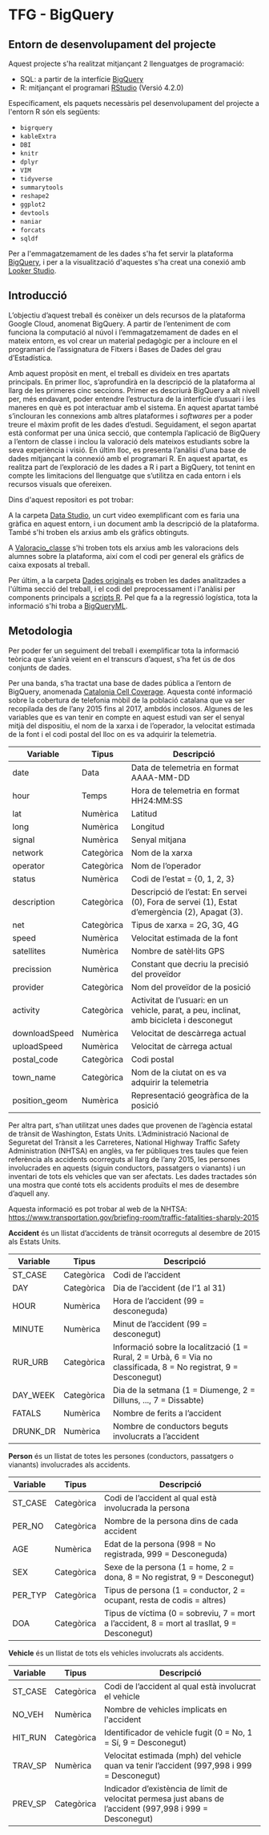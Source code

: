 # TFG - BigQuery

## Entorn de desenvolupament del projecte

Aquest projecte s'ha realitzat mitjançant 2 llenguatges de programació:
- SQL: a partir de la interfície [BigQuery](https://cloud.google.com/bigquery?hl=es)
- R: mitjançant el programari [RStudio](https://www.rstudio.com/products/rstudio/download/) (Versió 4.2.0)

Específicament, els paquets necessàris pel desenvolupament del projecte a l'entorn R són els següents:
- `bigrquery`
- `kableExtra`
- `DBI`
- `knitr`
- `dplyr`
- `VIM`
- `tidyverse`
- `summarytools`
- `reshape2`
- `ggplot2`
- `devtools`
- `naniar`
- `forcats`
- `sqldf`

Per a l'emmagatzemament de les dades s'ha fet servir la plataforma [BigQuery](https://cloud.google.com/bigquery?hl=es), i per a la visualització d'aquestes s'ha creat una conexió amb [Looker Studio](https://datastudio.google.com/overview).

## Introducció

L’objectiu d’aquest treball és conèixer un dels recursos de la plataforma Google Cloud, anomenat BigQuery. A partir de l’enteniment de com funciona la computació al núvol i l’emmagatzemament de dades en el mateix entorn, es vol crear un material pedagògic per a incloure en el programari de l’assignatura de Fitxers i Bases de Dades del grau d’Estadística.

Amb aquest propòsit en ment, el treball es divideix en tres apartats principals. En primer lloc, s’aprofundirà en la descripció de la plataforma al llarg de les primeres cinc seccions. Primer es descriurà BigQuery a alt nivell per, més endavant, poder entendre l’estructura de la interfície d’usuari i les maneres en què es pot interactuar amb el sistema. En aquest apartat també s’inclouran les connexions amb altres plataformes i *softwares* per a poder treure el màxim profit de les dades d’estudi. Seguidament, el segon apartat està conformat per una única secció, que contempla l’aplicació de BigQuery a l’entorn de classe i inclou la valoració dels mateixos estudiants sobre la seva experiència i visió. En últim lloc, es presenta l’anàlisi d’una base de dades mitjançant la connexió amb el programari R. En aquest apartat, es realitza part de l’exploració de les dades a R i part a BigQuery, tot tenint en compte les limitacions del llenguatge que s’utilitza en cada entorn i els recursos visuals que ofereixen.

Dins d'aquest repositori es pot trobar:

A la carpeta [Data Studio](https://github.com/AnnaSalazar/TFG/tree/main/Data%20Studio), un curt video exemplificant com es faria una gràfica en aquest entorn, i un document amb la descripció de la plataforma. També s'hi troben els arxius amb els gràfics obtinguts.

A [Valoracio_classe](https://github.com/AnnaSalazar/TFG/tree/main/Valoracio_classe) s'hi troben tots els arxius amb les valoracions dels alumnes sobre la plataforma, així com el codi per general els gràfics de caixa exposats al treball.

Per últim, a la carpeta [Dades originals](https://github.com/AnnaSalazar/TFG/tree/main/Dades%20originals) es troben les dades analitzades a l'última secció del treball, i el codi del preprocessament i l'anàlisi per components principals a [scripts R](https://github.com/AnnaSalazar/TFG/tree/main/scripts%20R). Pel que fa a la regressió logística, tota la informació s'hi troba a [BigQueryML]().


## Metodologia

Per poder fer un seguiment del treball i exemplificar tota la informació teòrica que s’anirà veient en el transcurs d’aquest, s’ha fet ús de dos conjunts de dades.

Per una banda, s’ha tractat una base de dades pública a l’entorn de BigQuery, anomenada [Catalonia Cell Coverage](https://console.cloud.google.com/marketplace/product/gencat/cell_coverage?hl=es-419). Aquesta conté informació sobre la cobertura de telefonia mòbil de la població catalana que va ser recopilada des de l’any 2015 fins al 2017, ambdós inclosos. Algunes de les variables que es van tenir en compte en aquest estudi van ser el senyal mitjà del dispositiu, el nom de la xarxa i de l’operador, la velocitat estimada de la font i el codi postal del lloc on es va adquirir la telemetria.

| Variable           | Tipus         | Descripció                                                                                                        |
|--------------------|---------------|-------------------------------------------------------------------------------------------------------------------|
| date            | Data    | Data de telemetria en format AAAA-MM-DD                                                                                             |
| hour                | Temps    | Hora de telemetria en format HH24:MM:SS                                                                                  |
| lat               | Numèrica      | Latitud                                                                             |
| long             | Numèrica      | Longitud                                                                             |
| signal            | Numèrica    | Senyal mitjana |
| network           | Categòrica    | Nom de la xarxa                                                  |
| operator             | Categòrica      | Nom de l’operador                                                                                     |
| status           | Numèrica      | Codi de l’estat = {0, 1, 2, 3}                                                             |
| description            | Categòrica    | Descripció de l’estat: En servei (0), Fora de servei (1), Estat d’emergència (2), Apagat (3).|
| net                | Categòrica    | Tipus de xarxa = 2G, 3G, 4G                                                                                  |
| speed               | Numèrica      | Velocitat estimada de la font                                                                            |
| satellites             | Numèrica      | Nombre de satèl·lits GPS                                                                           |
| precission            | Numèrica    | Constant que decriu la precisió del proveïdor |
| provider           | Categòrica    | Nom del proveïdor de la posició                                                 |
| activity             | Categòrica      | Activitat de l’usuari: en un vehicle, parat, a peu, inclinat, amb bicicleta i desconegut                                                                                    |
| downloadSpeed           | Numèrica      | Velocitat de descàrrega actual                                                             |
| uploadSpeed            | Numèrica    | Velocitat de càrrega actual |
| postal_code           | Categòrica    | Codi postal                                                 |
| town_name             | Categòrica      | Nom de la ciutat on es va adquirir la telemetria                                                                                   |
| position_geom           | Numèrica      | Representació geogràfica de la posició                                                              |


Per altra part, s’han utilitzat unes dades que provenen de l’agència estatal de trànsit de Washington, Estats Units. L’Administració Nacional de Seguretat del Trànsit a les Carreteres, National Highway Traffic Safety Administration (NHTSA) en anglès, va fer públiques tres taules que feien referència als accidents ocorreguts al llarg de l’any 2015, les persones involucrades en aquests (siguin conductors, passatgers o vianants) i un inventari de tots els vehicles que van ser afectats. Les dades tractades són una mostra que conté tots els accidents produïts el mes de desembre d’aquell any. 

Aquesta informació es pot trobar al web de la NHTSA: 
<https://www.transportation.gov/briefing-room/traffic-fatalities-sharply-2015>



**Accident** és un llistat d’accidents de trànsit ocorreguts al desembre de 2015 als Estats Units.

| Variable           | Tipus         | Descripció                                                                                                        |
|--------------------|---------------|-------------------------------------------------------------------------------------------------------------------|
| ST_CASE            | Categòrica    | Codi de l’accident                                                                                                |
| DAY                | Categòrica    | Dia de l’accident (de l’1 al 31)                                                                                  |
| HOUR               | Numèrica      | Hora de l’accident (99 = desconeguda)                                                                             |
| MINUTE             | Numèrica      | Minut de l’accident (99 = desconegut)                                                                             |
| RUR_URB            | Categòrica    | Informació sobre la localització (1 = Rural, 2 = Urbà, 6 = Via no classificada, 8 = No registrat, 9 = Desconegut) |
| DAY_WEEK           | Categòrica    | Dia de la setmana (1 = Diumenge, 2 = Dilluns, ..., 7 = Dissabte)                                                  |
| FATALS             | Numèrica      | Nombre de ferits a l’accident                                                                                     |
| DRUNK_DR           | Numèrica      | Nombre de conductors beguts involucrats a l’accident                                                              |



**Person** és un llistat de totes les persones (conductors, passatgers o vianants) involucrades als accidents.

| Variable           | Tipus         | Descripció                                                                                                        |
|--------------------|---------------|-------------------------------------------------------------------------------------------------------------------|
| ST_CASE            | Categòrica    | Codi de l’accident al qual està involucrada la persona                                                            |
| PER_NO             | Categòrica    | Nombre de la persona dins de cada accident                                                                        |
| AGE                | Numèrica      | Edat de la persona (998 = No registrada, 999 = Desconeguda)                                                       |
| SEX                | Categòrica    | Sexe de la persona (1 = home, 2 = dona, 8 = No registrat, 9 = Desconegut)                                          |
| PER_TYP            | Categòrica    | Tipus de persona (1 = conductor, 2 = ocupant, resta de codis = altres)                                            |
| DOA                | Categòrica    | Tipus de víctima (0 = sobreviu, 7 = mort a l’accident, 8 = mort al trasllat, 9 = Desconegut)                |



**Vehicle** és un llistat de tots els vehicles involucrats als accidents.
                                                                                                            

| Variable           | Tipus         | Descripció                                                                                                        |
|--------------------|---------------|-------------------------------------------------------------------------------------------------------------------|
| ST_CASE            | Categòrica    | Codi de l’accident al qual està involucrat el vehicle                                                             |
| NO_VEH             | Numèrica      | Nombre de vehicles implicats en l'accident                                                                        |
| HIT_RUN            | Categòrica    | Identificador de vehicle fugit (0 = No, 1 = Sí, 9 = Desconegut)                                                   |
| TRAV_SP            | Numèrica      | Velocitat estimada (mph) del vehicle quan va tenir l’accident (997,998 i 999 = Desconegut)                        |
| PREV_SP            | Categòrica    | Indicador d’existència de límit de velocitat permesa just abans de l’accident (997,998 i 999 = Desconegut)  |









